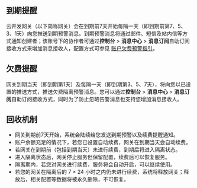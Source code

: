 ## 到期提醒
云开发网关（以下简称网关）会在到期前7天开始每隔一天（即到期前第7、5、3、1天）向您推送到期预警消息。到期预警消息将通过邮件、短信及站内信等方式通知创建者；该账号下的协作者可通过**控制台** > **消息中心** > **消息订阅**自助订阅接收方式来增加消息接收人，配置方式可参见 [账户欠费预警指引](https://cloud.tencent.com/document/product/555/35518)。

## 欠费提醒
网关到期当天（即到期第1天）及每隔一天（即到期第3、5、7天），将向您以已设置的推送方式，推送欠费隔离预警消息。您可以通过**控制台** > **消息中心** > **消息订阅**自助订阅接收方式，同时为了防止忽略告警消息也支持您增加消息接收人。

## 回收机制
- 网关到期前7天开始，系统会陆续给您发送到期预警以及续费提醒通知。
- 账户余额充足的情况下，若您已设置自动续费，网关在到期当天会自动续费。
- 若网关在到期前（包括到期当天）未进行续费，到期后将进入隔离状态。
- 进入隔离状态后，网关停止服务但保留配置，续费后可以恢复服务。
- 隔离期内，若您对网关进行续费，服务将会自动开启，可以继续使用。
- 若您的网关在隔离后的 7 × 24 小时之内仍未进行续费，系统将释放网关；释放后，相关配置等数据将被永久删除，不可恢复。
